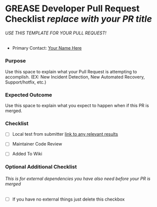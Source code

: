 # GREASE Developer Pull Request Checklist _replace with your PR title_
###### USE THIS TEMPLATE FOR YOUR PULL REQUEST!

  * Primary Contact: [Your Name Here](mailto:your.email@email.tld)

### Purpose

Use this space to explain what your Pull Request is attempting
to accomplish. (EX: New Incident Detection, New Automated Recovery,
Support/hotfix, etc.)

### Expected Outcome

Use this space to explain what you expect to happen when if this PR
is merged.
  
### Checklist
 - [ ] Local test from submitter [link to any relevant results]()
 - [ ] Maintainer Code Review
 - [ ] Added To Wiki
 
 
### Optional Additional Checklist
###### This is for external dependencies you have also need before your PR is merged

 - [ ] If you have no external things just delete this checkbox
 